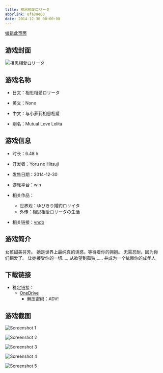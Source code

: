 ```yaml
---
title: 相思相愛ロリータ
abbrlink: 8fa80e63
date: 2014-12-30 00:00:00
---
```

[编辑此页面](https://github.com/ACG-3/ADV3-source/blob/main/source/_posts/games/%E7%9B%B8%E6%80%9D%E7%9B%B8%E6%84%9B%E3%83%AD%E3%83%AA%E3%83%BC%E3%82%BF.md)

## 游戏封面

![相思相愛ロリータ](https://pan.timero.xyz/d/onedrive/img_lib_001/%E7%9B%B8%E6%80%9D%E7%9B%B8%E6%84%9B%E3%83%AD%E3%83%AA%E3%83%BC%E3%82%BF_cover.avif)


## 游戏名称

- 日文：相思相愛ロリータ
- 英文：None
- 中文：与小萝莉相思相爱

- 别名：Mutual Love Lolita


## 游戏信息

- 时长：6.48 h
- 开发者：Yoru no Hitsuji
- 发售日期：2014-12-30
- 游戏平台：win
- 相关作品：
   - 世界观：ゆびきり婚約ロリイタ
   - 外传：相思相愛ロリータの生活

- 相关链接：[vndb](https://vndb.org/v16626)


## 游戏简介

女孩甜美芬芳。
她是世界上最纯真的诱惑，等待着你的拥抱。
无需忍耐，因为你们相爱了。
让她接受你的一切......从欲望到孤独......
并成为一个依赖你的成年人


## 下载链接

- 稳定链接：
    - [OneDrive](https://pan.timero.xyz/onedrive/adv_lib_001/%E7%9B%B8%E6%80%9D%E7%9B%B8%E6%84%9B%E3%83%AD%E3%83%AA%E3%83%BC%E3%82%BF)
        - 解压密码：ADV!



## 游戏截图


![Screenshot 1](https://pan.timero.xyz/d/onedrive/img_lib_001/%E7%9B%B8%E6%80%9D%E7%9B%B8%E6%84%9B%E3%83%AD%E3%83%AA%E3%83%BC%E3%82%BF_Screenshot_1.avif)

![Screenshot 2](https://pan.timero.xyz/d/onedrive/img_lib_001/%E7%9B%B8%E6%80%9D%E7%9B%B8%E6%84%9B%E3%83%AD%E3%83%AA%E3%83%BC%E3%82%BF_Screenshot_2.avif)

![Screenshot 3](https://pan.timero.xyz/d/onedrive/img_lib_001/%E7%9B%B8%E6%80%9D%E7%9B%B8%E6%84%9B%E3%83%AD%E3%83%AA%E3%83%BC%E3%82%BF_Screenshot_3.avif)

![Screenshot 4](https://pan.timero.xyz/d/onedrive/img_lib_001/%E7%9B%B8%E6%80%9D%E7%9B%B8%E6%84%9B%E3%83%AD%E3%83%AA%E3%83%BC%E3%82%BF_Screenshot_4.avif)

![Screenshot 5](https://pan.timero.xyz/d/onedrive/img_lib_001/%E7%9B%B8%E6%80%9D%E7%9B%B8%E6%84%9B%E3%83%AD%E3%83%AA%E3%83%BC%E3%82%BF_Screenshot_5.avif)

